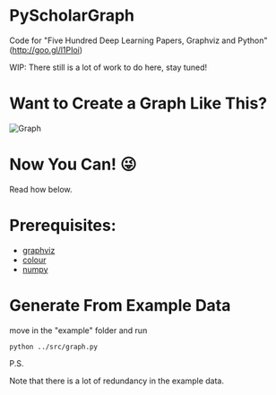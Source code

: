 # PyScholarGraph
Code for "Five Hundred Deep Learning Papers, Graphviz and Python" (http://goo.gl/l1PIoi)


WIP: There still is a lot of work to do here, stay tuned!

# Want to Create a Graph Like This?

![Graph](https://dnlcrl.github.io/assets/dl-gviz/47.png)

# Now You Can! :stuck_out_tongue_winking_eye:

Read how below.

# Prerequisites:

- [graphviz](https://pypi.python.org/pypi/graphviz)
- [colour](https://pypi.python.org/pypi/colour)
- [numpy](https://pypi.python.org/pypi/numpy)

# Generate From Example Data

move in the "example" folder and run 

    python ../src/graph.py

P.S.

Note that there is a lot of redundancy in the example data.
